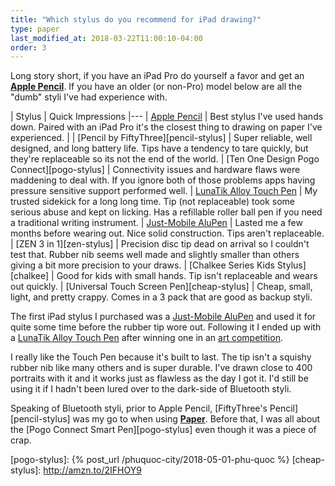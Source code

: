 ```yaml
---
title: "Which stylus do you recommend for iPad drawing?"
type: paper
last_modified_at: 2018-03-22T11:00:10-04:00
order: 3
---
```


Long story short, if you have an iPad Pro do yourself a favor and get an [**Apple Pencil**][apple-pencil]. If you have an older (or non-Pro) model below are all the "dumb" styli I've had experience with.

| Stylus | Quick Impressions
|---
| [Apple Pencil][apple-pencil] | Best stylus I've used hands down. Paired with an iPad Pro it's the closest thing to drawing on paper I've experienced. |
| [Pencil by FiftyThree][pencil-stylus] | Super reliable, well designed, and long battery life. Tips have a tendency to tare quickly, but they're replaceable so its not the end of the world.
| [Ten One Design Pogo Connect][pogo-stylus] | Connectivity issues and hardware flaws were maddening to deal with. If you ignore both of those problems apps having pressure sensitive support performed well.
| [LunaTik Alloy Touch Pen][lunatik-stylus] | My trusted sidekick for a long long time. Tip (not replaceable) took some serious abuse and kept on licking. Has a refillable roller ball pen if you need a traditional writing instrument.
| [Just-Mobile AluPen][alupen-stylus] | Lasted me a few months before wearing out. Nice solid construction. Tips aren't replaceable.
| [ZEN 3 in 1][zen-stylus] | Precision disc tip dead on arrival so I couldn't test that. Rubber nib seems well made and slightly smaller than others giving a bit more precision to your draws.
| [Chalkee Series Kids Stylus][chalkee] | Good for kids with small hands. Tip isn't replaceable and wears out quickly.
| [Universal Touch Screen Pen][cheap-stylus] | Cheap, small, light, and pretty crappy. Comes in a 3 pack that are good as backup styli.

The first iPad stylus I purchased was a [Just-Mobile AluPen][alupen-stylus] and used it for quite some time before the rubber tip wore out. Following it I ended up with a [LunaTik Alloy Touch Pen][lunatik-stylus] after winning one in an [art competition](https://web.archive.org/web/20120822201917/http://lunatiklife.com/features/post/lunatikonpaper-winners).

I really like the Touch Pen because it's built to last. The tip isn't a squishy rubber nib like many others and is super durable. I've drawn close to 400 portraits with it and it works just as flawless as the day I got it. I'd still be using it if I hadn't been lured over to the dark-side of Bluetooth styli.

Speaking of Bluetooth styli, prior to Apple Pencil, [FiftyThree's Pencil][pencil-stylus] was my go to when using [**Paper**](https://fiftythree.com/paper). Before that, I was all about the [Pogo Connect Smart Pen][pogo-stylus] even though it was a piece of crap.

[apple-pencil]: https://www.apple.com/apple-pencil/
[alupen-stylus]: http://amzn.to/2GictfT
[lunatik-stylus]: http://amzn.to/2ugpp0U
[pogo-stylus]: {% post_url /phuquoc-city/2018-05-01-phu-quoc %}
[cheap-stylus]: http://amzn.to/2IFHOY9
